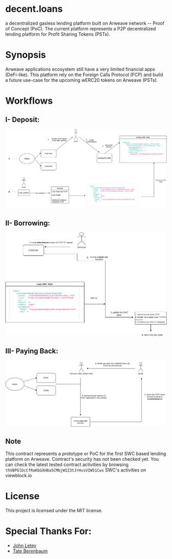 # decent.loans
a decentralized gasless lending platform built on Arweave network -- Proof of Concept (PoC). The current platform represents a P2P decentralized lending platform for Profit Sharing Tokens (PSTs).

# Synopsis
Arweave applications ecosystem still have a very limited financial apps (DeFi-like). This platform rely on the Foreign Calls Protocol (FCP) and build a future use-case for the upcoming wERC20 tokens on Arweave (PSTs).

# Workflows

## I- Deposit:

<center><img src="./media/diagram.png"></center>

## II- Borrowing:

<center><img src="./media/borrowing.png"></center>

## III- Paying Back:

<center><img src="./media/paydebt.png"></center>

## Note
This contract represents a prototype or PoC for the first SWC based lending platform on Arweave. Contract's security has not been checked yet. You can check the latest tested contract activities by browsing `thVBPGlDcCfRoKbGXH8a5CMbjWIZ3tJrHvsVIW51Cws` SWC's activities on viewblock.io

# License
This project is licensed under the MIT license.

# Special Thanks For:
<ul>
  <li><a href="https://github.com/johnletey">John Letey</a></li>
  <li><a href="https://github.com/t8"> Tate Berenbaum </a></li>
</ul>
